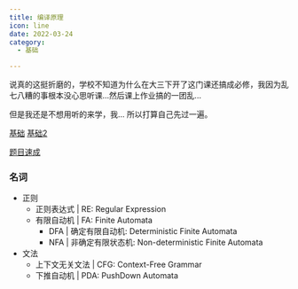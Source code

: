 ```yaml
---
title: 编译原理
icon: line
date: 2022-03-24
category:
  - 基础

---
```



说真的这挺折磨的，学校不知道为什么在大三下开了这门课还搞成必修，我因为乱七八糟的事根本没心思听课...然后课上作业搞的一团乱...

但是我还是不想用听的来学，我... 所以打算自己先过一遍。

[基础](https://blog.csdn.net/dong_hfut/category_12066103.html)
[基础2](https://blog.csdn.net/gzn00417/article/details/106885612)

[题目速成](https://blog.csdn.net/dong_hfut/category_12066103.html)

### 名词

- 正则
  - 正则表达式 | RE: Regular Expression
  - 有限自动机 | FA: Finite Automata
    - DFA | 确定有限自动机: Deterministic Finite Automata
    - NFA | 非确定有限状态机: Non-deterministic Finite Automata
- 文法
  - 上下文无关文法 | CFG: Context-Free Grammar
  - 下推自动机 | PDA: PushDown Automata
